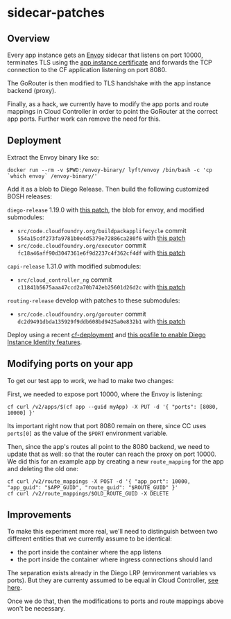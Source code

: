 # sidecar-patches

## Overview
Every app instance gets an [Envoy](https://github.com/lyft/envoy) sidecar that
listens on port 10000, terminates TLS using the [app instance certificate](https://github.com/cloudfoundry/diego-release/blob/develop/docs/instance-identity.md)
and forwards the TCP connection to the CF application listening on port 8080.

The GoRouter is then modified to TLS handshake with the app instance backend (proxy).

Finally, as a hack, we currently have to modify the app ports and route mappings in Cloud Controller
in order to point the GoRouter at the correct app ports.  Further work can remove the need for this.

## Deployment
Extract the Envoy binary like so:
```
docker run --rm -v $PWD:/envoy-binary/ lyft/envoy /bin/bash -c 'cp `which envoy` /envoy-binary/'
```

Add it as a blob to Diego Release.  Then build the following customized BOSH releases:

`diego-release` 1.19.0 with [this patch](diego-release.patch), the blob for envoy, and modified submodules:
- `src/code.cloudfoundry.org/buildpackapplifecycle` commit `554a15cdf273fa9781b0e4d5379e72886ca280f6` with [this patch](buildpackapplifecycle.patch)
- `src/code.cloudfoundry.org/executor` commit `fc18a46aff90d3047361e6f9d2237c4f362cf4df` with [this patch](executor.patch)

`capi-release` 1.31.0 with modified submodules:
- `src/cloud_controller_ng` commit `c11841b5675aaa47ccd2a70b742eb25601d26d2c` with [this patch](cloud_controller_ng.patch)

`routing-release` develop with patches to these submodules:
- `src/code.cloudfoundry.org/gorouter` commit `dc2d9491dbda135929f9ddb608bd9425a0e832b1` with [this patch](gorouter.patch)

Deploy using a recent [cf-deployment](https://github.com/cloudfoundry/cf-deployment) and
[this opsfile to enable Diego Instance Identity features](https://github.com/cloudfoundry-incubator/cf-networking-ci/blob/master/opsfiles/diego-instance-identity.yml).

## Modifying ports on your app
To get our test app to work, we had to make two changes:

First, we needed to expose port 10000, where the Envoy is listening:

```
cf curl /v2/apps/$(cf app --guid myApp) -X PUT -d '{ "ports": [8080, 10000] }'
```

Its important right now that port 8080 remain on there, since CC uses `ports[0]`
as the value of the `$PORT` environment variable.

Then, since the app's routes all point to the 8080 backend, we need to update that as well:
so that the router can reach the proxy on port 10000.
We did this for an example app by creating a new `route_mapping` for the app and deleting the old one:
```
cf curl /v2/route_mappings -X POST -d '{ "app_port": 10000, "app_guid": "$APP_GUID", "route_guid": "$ROUTE_GUID" }'
cf curl /v2/route_mappings/$OLD_ROUTE_GUID -X DELETE
```

## Improvements
To make this experiment more real, we'll need to distinguish
between two different entities that we currently assume to be identical:

- the port inside the container where the app listens
- the port inside the container where ingress connections should land

The separation exists already in the Diego LRP (environment variables vs ports).
But they are currenty assumed to be equal in Cloud Controller, [see here](https://github.com/cloudfoundry/cloud_controller_ng/blob/7a152fe9b8423fd4707ab83524f79626917db928/lib/cloud_controller/diego/buildpack/desired_lrp_builder.rb#L54-L59).

Once we do that, then the modifications to ports and route mappings above won't be necessary.
